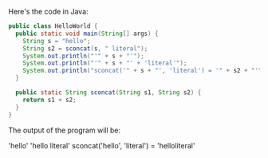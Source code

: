
Here's the code in Java:
```java
public class HelloWorld {
  public static void main(String[] args) {
    String s = "hello";
    String s2 = sconcat(s, " literal");
    System.out.println("'" + s + "'");
    System.out.println("'" + s + "' + 'literal'");
    System.out.println("sconcat('" + s + "', 'literal') = '" + s2 + "'");
  }

  public static String sconcat(String s1, String s2) {
    return s1 + s2;
  }
}
```
The output of the program will be:

'hello'
'hello literal'
sconcat('hello', 'literal') = 'helloliteral'

